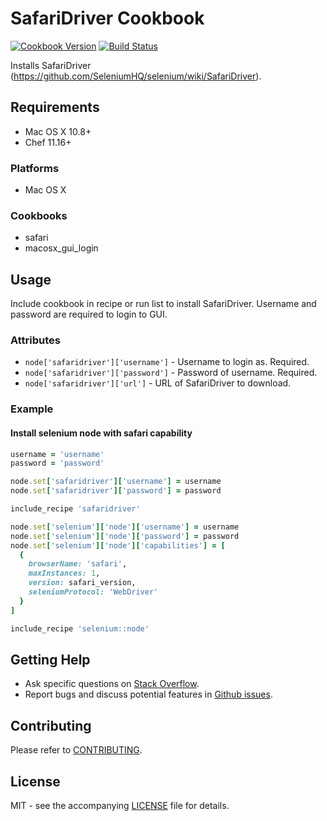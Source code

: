 # SafariDriver Cookbook

[![Cookbook Version](http://img.shields.io/cookbook/v/safaridriver.svg?style=flat-square)][supermarket]
[![Build Status](http://img.shields.io/travis/dhoer/chef-safaridriver.svg?style=flat-square)][travis]

[supermarket]: https://supermarket.chef.io/cookbooks/safaridriver
[travis]: https://travis-ci.org/dhoer/chef-safaridriver

Installs SafariDriver (https://github.com/SeleniumHQ/selenium/wiki/SafariDriver).

## Requirements

- Mac OS X 10.8+
- Chef 11.16+

### Platforms

- Mac OS X

### Cookbooks

- safari 
- macosx_gui_login 

## Usage

Include cookbook in recipe or run list to install SafariDriver. Username and password are required to login to GUI.  

### Attributes

- `node['safaridriver']['username']` - Username to login as. Required.
- `node['safaridriver']['password']` -  Password of username. Required.
- `node['safaridriver']['url']` - URL of SafariDriver to download.

### Example

#### Install selenium node with safari capability

```ruby
username = 'username'
password = 'password'

node.set['safaridriver']['username'] = username
node.set['safaridriver']['password'] = password

include_recipe 'safaridriver'

node.set['selenium']['node']['username'] = username
node.set['selenium']['node']['password'] = password
node.set['selenium']['node']['capabilities'] = [
  {
    browserName: 'safari',
    maxInstances: 1,
    version: safari_version,
    seleniumProtocol: 'WebDriver'
  }
]

include_recipe 'selenium::node'
```

## Getting Help

- Ask specific questions on [Stack Overflow](http://stackoverflow.com/questions/tagged/safaridriver).
- Report bugs and discuss potential features in [Github issues](https://github.com/dhoer/chef-safaridriver/issues).

## Contributing

Please refer to [CONTRIBUTING](https://github.com/dhoer/chef-safaridriver/blob/master/CONTRIBUTING.md).

## License

MIT - see the accompanying [LICENSE](https://github.com/dhoer/chef-safaridriver/blob/master/LICENSE.md) file for details.
